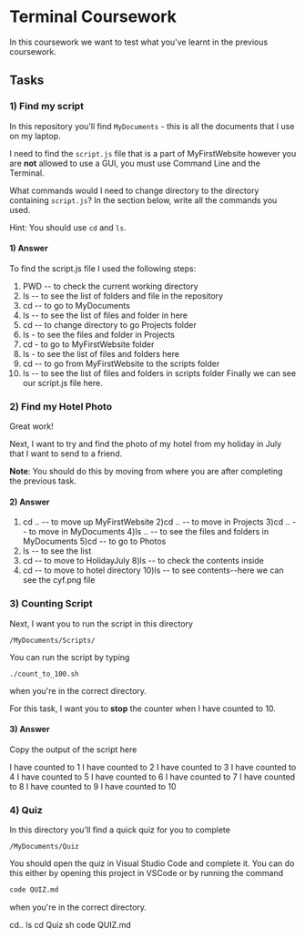 # Terminal Coursework

In this coursework we want to test what you've learnt in the previous coursework.

## Tasks

### 1) Find my script

In this repository you'll find `MyDocuments` - this is all the documents that I use on my laptop.

I need to find the `script.js` file that is a part of MyFirstWebsite however you are **not** allowed to use a GUI, you must use Command Line and the Terminal.

What commands would I need to change directory to the directory containing `script.js`? In the section below, write all the commands you used.

Hint: You should use `cd` and `ls`.

#### 1) Answer

<!-- Write your answer here -->
<!--My Answers-->
To find the script.js file I used the following steps:
1) PWD -- to check the current working directory 
2) ls -- to see the list of folders and file in the repository
3) cd -- to go to MyDocuments
4) ls -- to see the list of files and folder in here
5) cd -- to change directory to go Projects folder
6) ls - to see the files and folder in Projects
7) cd - to go to MyFirstWebsite folder
8) ls - to see the list of files and folders here
9) cd -- to go from MyFirstWebsite to the scripts folder
10) ls -- to see the list of files and folders in scripts folder
Finally we can see our script.js file here. 
<!-- My answer ends here -->
### 2) Find my Hotel Photo

Great work!

Next, I want to try and find the photo of my hotel from my holiday in July that I want to send to a friend.

**Note**: You should do this by moving from where you are after completing the previous task.

#### 2) Answer

<!-- Write your answer here -->
<!-- My answers-->
1) cd .. -- to move up MyFirstWebsite
2)cd .. -- to move in Projects
3)cd .. -- to move in MyDocuments
4)ls .. -- to see the files and folders in       MyDocuments
5)cd -- to go to Photos
6) ls -- to see the list
7) cd -- to move to HolidayJuly
8)ls -- to check the contents inside
9) cd -- to move to hotel directory
10)ls -- to see contents--here we can see the cyf.png file
<!-- My answer ends here -->
### 3) Counting Script

Next, I want you to run the script in this directory

```
/MyDocuments/Scripts/
```

You can run the script by typing

```
./count_to_100.sh
```

when you're in the correct directory.

For this task, I want you to **stop** the counter when I have counted to 10.

#### 3) Answer

Copy the output of the script here

<!-- Write your answer here -->
I have counted to 1
I have counted to 2
I have counted to 3
I have counted to 4
I have counted to 5
I have counted to 6
I have counted to 7
I have counted to 8
I have counted to 9
I have counted to 10
<!-- My answer ends  here -->
### 4) Quiz

In this directory you'll find a quick quiz for you to complete

```
/MyDocuments/Quiz
```

You should open the quiz in Visual Studio Code and complete it. You can do this either by opening this project in VSCode or by running the command

```sh
code QUIZ.md
```

when you're in the correct directory.
<!--my answers-->
cd..
ls
cd Quiz
sh
code QUIZ.md

